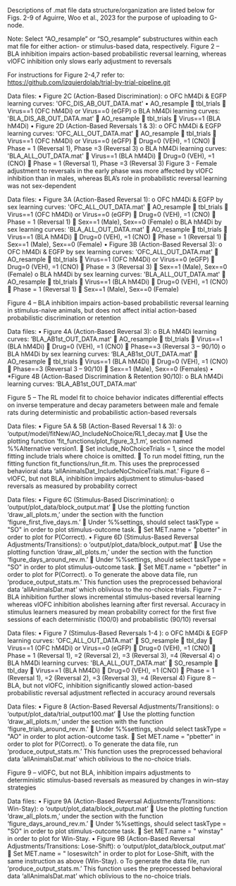 Descriptions of .mat file data structure/organization are listed below for Figs. 2-9 of Aguirre, Woo et al., 2023 for the purpose of uploading to G-node.

Note: Select “AO_resample” or “SO_resample” substructures within each mat file for either action- or stimulus-based data, respectively.
Figure 2 – BLA inhibition impairs action-based probabilistic reversal learning, whereas vlOFC inhibition only slows early adjustment to reversals

For instructions for Figure 2-4,7 refer to: https://github.com/izquierdolab/trial-by-trial-pipeline.git 

Data files:
•	Figure 2C (Action-Based Discrimination): 
o	OFC hM4Di & EGFP learning curves: 'OFC_DIS_AB_OUT_DATA.mat'
•	AO_resample  tbl_trials 
	Virus==1 (OFC hM4Di) or Virus==0 (eGFP) 
o	BLA hM4Di learning curves: 'BLA_DIS_AB_OUT_DATA.mat'
	AO_resample  tbl_trials 
	Virus==1 (BLA hM4Di) 
•	Figure 2D (Action-Based Reversals 1 & 3): 
o	OFC hM4Di & EGFP learning curves: 'OFC_ALL_OUT_DATA.mat'
	AO_resample  tbl_trials 
	Virus==1 (OFC hM4Di) or Virus==0 (eGFP) 
	Drug=0 (VEH), =1 (CNO)
	Phase = 1 (Reversal 1), Phase =3 (Reversal 3) 
o	BLA hM4Di learning curves: 'BLA_ALL_OUT_DATA.mat'
	Virus==1 (BLA hM4Di) 
	Drug=0 (VEH), =1 (CNO)
	Phase = 1 (Reversal 1), Phase =3 (Reversal 3) 
Figure 3 - Female adjustment to reversals in the early phase was more affected by vlOFC inhibition than in males, whereas BLA’s role in probabilistic reversal learning was not sex-dependent

Data files:
•	Figure 3A (Action-Based Reversal 1): 
o	OFC hM4Di & EGFP by sex learning curves: 'OFC_ALL_OUT_DATA.mat'
	AO_resample  tbl_trials 
	Virus==1 (OFC hM4Di) or Virus==0 (eGFP) 
	Drug=0 (VEH), =1 (CNO)
	Phase = 1 (Reversal 1)
	Sex==1 (Male), Sex==0 (Female) 
o	BLA hM4Di by sex learning curves: 'BLA_ALL_OUT_DATA.mat'
	AO_resample  tbl_trials 
	Virus==1 (BLA hM4Di) 
	Drug=0 (VEH), =1 (CNO)
	Phase = 1 (Reversal 1)
	Sex==1 (Male), Sex==0 (Female) 
•	Figure 3B (Action-Based Reversal 3): 
o	OFC hM4Di & EGFP by sex learning curves: 'OFC_ALL_OUT_DATA.mat'
	AO_resample  tbl_trials 
	Virus==1 (OFC hM4Di) or Virus==0 (eGFP) 
	Drug=0 (VEH), =1 (CNO)
	Phase = 3 (Reversal 3)
	Sex==1 (Male), Sex==0 (Female) 
o	BLA hM4Di by sex learning curves: 'BLA_ALL_OUT_DATA.mat'
	AO_resample  tbl_trials 
	Virus==1 (BLA hM4Di) 
	Drug=0 (VEH), =1 (CNO)
	Phase = 1 (Reversal 1)
	Sex==1 (Male), Sex==0 (Female) 

Figure 4 – BLA inhibition impairs action-based probabilistic reversal learning in stimulus-naive animals, but does not affect initial action-based probabilistic discrimination or retention

Data files:
•	Figure 4A (Action-Based Reversal 3): 
o	BLA hM4Di learning curves: ‘BLA_AB1st_OUT_DATA.mat'
	AO_resample  tbl_trials 
	Virus==1 (BLA hM4Di) 
	Drug=0 (VEH), =1 (CNO)
	Phase==3 (Reversal 3 – 90/10)
o	BLA hM4Di by sex learning curves: ‘BLA_AB1st_OUT_DATA.mat'
	AO_resample  tbl_trials 
	Virus==1 (BLA hM4Di) 
	Drug=0 (VEH), =1 (CNO)
	Phase==3 (Reversal 3 – 90/10)
	Sex==1 (Male), Sex==0 (Females)
•	*Figure 4B (Action-Based Discrimination & Retention 90/10): 
o	BLA hM4Di learning curves: ‘BLA_AB1st_OUT_DATA.mat'

Figure 5 – The RL model fit to choice behavior indicates differential effects on inverse temperature and decay parameters between male and female rats during deterministic and probabilistic action-based reversals

Data files:
•	Figure 5A & 5B (Action-Based Reversal 1 & 3): 
o	 ‘output/model/fitNew/AO_IncludeNoChoice/RL1_decay.mat
	Use the plotting function ‘fit_functions/plot_figure_3_1.m’, section named %%Alternative version1.
	Set include_NoChoiceTrials = 1, since the model fitting include trials where choice is omitted.
	To run model fitting, run the fitting function fit_functions/run_fit.m. This uses the preprocessed behavioral data ‘allAnimalsDat_IncludeNoChoiceTrials.mat.'
Figure 6 – vlOFC, but not BLA, inhibition impairs adjustment to stimulus-based reversals as measured by probability correct

Data files:
•	Figure 6C (Stimulus-Based Discrimination): 
o	‘output/plot_data/block_output.mat’
	Use the plotting function ‘draw_all_plots.m,’ under the section with the function ‘figure_first_five_days.m.’
	Under %%settings, should select  taskType = "SO" in order to plot stimulus-outcome task. 
	Set MET.name = "pbetter" in order to plot for P(Correct).
•	Figure 6D (Stimulus-Based Reversal Adjustments/Transitions): 
o	‘output/plot_data/block_output.mat’
	Use the plotting function ‘draw_all_plots.m,’ under the section with the function ‘figure_days_around_rev.m.’
	Under %%settings, should select  taskType = "SO" in order to plot stimulus-outcome task. 
	Set MET.name = "pbetter" in order to plot for P(Correct).
o	To generate the above data file, run ‘produce_output_stats.m.’ This function uses the preprocessed behavioral data ‘allAnimalsDat.mat’ which oblivious to the no-choice trials. 
Figure 7 – BLA inhibition further slows incremental stimulus-based reversal learning whereas vlOFC inhibition abolishes learning after first reversal. Accuracy in stimulus learners measured by mean probability correct for the first five sessions of each deterministic (100/0) and probabilistic (90/10) reversal

Data files:
•	Figure 7 (Stimulus-Based Reversals 1-4 ): 
o	OFC hM4Di & EGFP learning curves: 'OFC_ALL_OUT_DATA.mat'
	SO_resample  tbl_day 
	Virus==1 (OFC hM4Di) or Virus==0 (eGFP) 
	Drug=0 (VEH), =1 (CNO)
	Phase = 1 (Reversal 1), =2 (Reversal 2), =3 (Reversal 3), =4 (Reversal 4)
o	BLA hM4Di learning curves: 'BLA_ALL_OUT_DATA.mat'
	SO_resample  tbl_day 
	Virus==1 (BLA hM4Di) 
	Drug=0 (VEH), =1 (CNO)
	Phase = 1 (Reversal 1), =2 (Reversal 2), =3 (Reversal 3), =4 (Reversal 4)
Figure 8 – BLA, but not vlOFC, inhibition significantly slowed action-based probabilistic reversal adjustment reflected in accuracy around reversals

Data files:
•	Figure 8 (Action-Based Reversal Adjustments/Transitions): 
o	‘output/plot_data/trial_output100.mat’
	Use the plotting function ‘draw_all_plots.m,’ under the section with the function ‘figure_trials_around_rev.m.’
	Under %%settings, should select  taskType = "AO" in order to plot action-outcome task. 
	Set MET.name = "pbetter" in order to plot for P(Correct).
o	To generate the data file, run ‘produce_output_stats.m.’ This function uses the preprocessed behavioral data ‘allAnimalsDat.mat’ which oblivious to the no-choice trials. 

Figure 9 – vlOFC, but not BLA, inhibition impairs adjustments to deterministic stimulus-based reversals as measured by changes in win–stay strategies

Data files:
•	Figure 9A (Action-Based Reversal Adjustments/Transitions: Win-Stay): 
o	‘output/plot_data/block_output.mat’
	Use the plotting function ‘draw_all_plots.m,’ under the section with the function ‘figure_days_around_rev.m.’
	Under %%settings, should select  taskType = "SO" in order to plot stimulus-outcome task. 
	Set MET.name = " winstay" in order to plot for Win-Stay.
•	Figure 9B (Action-Based Reversal Adjustments/Transitions: Lose-Shift): 
o	‘output/plot_data/block_output.mat’
	Set MET.name = " loseswitch" in order to plot for Lose-Shift, with the same instruction as above (Win-Stay).
o	To generate the data file, run ‘produce_output_stats.m.’ This function uses the preprocessed behavioral data ‘allAnimalsDat.mat’ which oblivious to the no-choice trials. 
